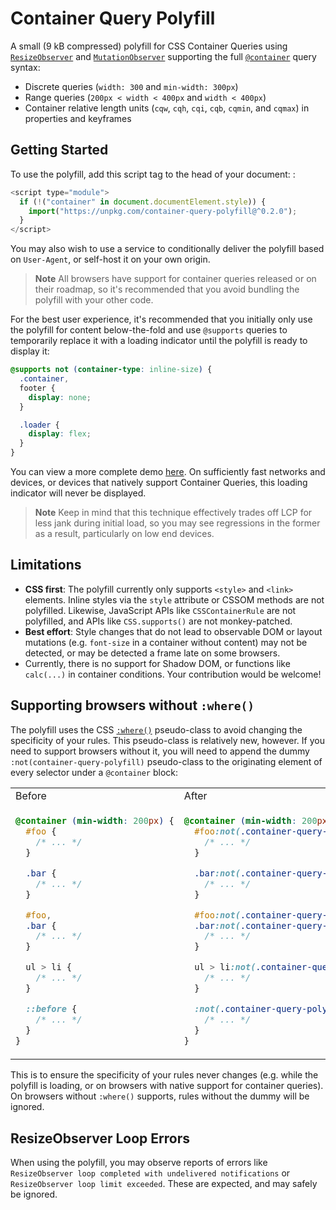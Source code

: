 # Container Query Polyfill

A small (9 kB compressed) polyfill for CSS Container Queries using [`ResizeObserver`](https://developer.mozilla.org/en-US/docs/Web/API/ResizeObserver) and [`MutationObserver`](https://developer.mozilla.org/en-US/docs/Web/API/MutationObserver) supporting the full [`@container`](https://drafts.csswg.org/css-contain-3/) query syntax:

- Discrete queries (`width: 300` and `min-width: 300px`)
- Range queries (`200px < width < 400px` and `width < 400px`)
- Container relative length units (`cqw`, `cqh`, `cqi`, `cqb`, `cqmin`, and `cqmax`) in properties and keyframes

## Getting Started

To use the polyfill, add this script tag to the head of your document: :

```js
<script type="module">
  if (!("container" in document.documentElement.style)) {
    import("https://unpkg.com/container-query-polyfill@^0.2.0");
  }
</script>
```

You may also wish to use a service to conditionally deliver the polyfill based on `User-Agent`, or self-host it on your own origin.

> **Note**
> All browsers have support for container queries released or on their roadmap, so it's recommended that you avoid bundling the polyfill with your other code.

For the best user experience, it's recommended that you initially only use the polyfill for content below-the-fold and use `@supports` queries to temporarily replace it with a loading indicator until the polyfill is ready to display it:

```css
@supports not (container-type: inline-size) {
  .container,
  footer {
    display: none;
  }

  .loader {
    display: flex;
  }
}
```

You can view a more complete demo [here](https://codesandbox.io/s/smoosh-glitter-m2ub4w?file=/index.html). On sufficiently fast networks and devices, or devices that natively support Container Queries, this loading indicator will never be displayed.

> **Note**
> Keep in mind that this technique effectively trades off LCP for less jank during initial load, so you may see regressions in the former as a result, particularly on low end devices.

## Limitations

- **CSS first**: The polyfill currently only supports `<style>` and `<link>` elements. Inline styles via the `style` attribute or CSSOM methods are not polyfilled. Likewise, JavaScript APIs like `CSSContainerRule` are not polyfilled, and APIs like `CSS.supports()` are not monkey-patched.
- **Best effort**: Style changes that do not lead to observable DOM or layout mutations (e.g. `font-size` in a container without content) may not be detected, or may be detected a frame late on some browsers.
- Currently, there is no support for Shadow DOM, or functions like `calc(...)` in container conditions. Your contribution would be welcome!

## Supporting browsers without `:where()`

The polyfill uses the CSS [`:where()`](https://developer.mozilla.org/en-US/docs/Web/CSS/:where) pseudo-class to avoid changing the specificity of your rules. This pseudo-class is relatively new, however. If you need to support browsers without it, you will need to append the dummy `:not(container-query-polyfill)` pseudo-class to the originating element of every selector under a `@container` block:

<table>
<tr>
<td> Before </td> <td> After </td>
</tr>
<tr>
<td>

```css
@container (min-width: 200px) {
  #foo {
    /* ... */
  }

  .bar {
    /* ... */
  }

  #foo,
  .bar {
    /* ... */
  }

  ul > li {
    /* ... */
  }

  ::before {
    /* ... */
  }
}
```

</td>
<td>

```css
@container (min-width: 200px) {
  #foo:not(.container-query-polyfill) {
    /* ... */
  }

  .bar:not(.container-query-polyfill) {
    /* ... */
  }

  #foo:not(.container-query-polyfill),
  .bar:not(.container-query-polyfill) {
    /* ... */
  }

  ul > li:not(.container-query-polyfill) {
    /* ... */
  }

  :not(.container-query-polyfill)::before {
    /* ... */
  }
}
```

</td>
</tr>
</table>

This is to ensure the specificity of your rules never changes (e.g. while the polyfill is loading, or on browsers with native support for container queries). On browsers without `:where()` supports, rules without the dummy will be ignored.

## ResizeObserver Loop Errors

When using the polyfill, you may observe reports of errors like `ResizeObserver loop completed with undelivered notifications` or `ResizeObserver loop limit exceeded`. These are expected, and may safely be ignored.
